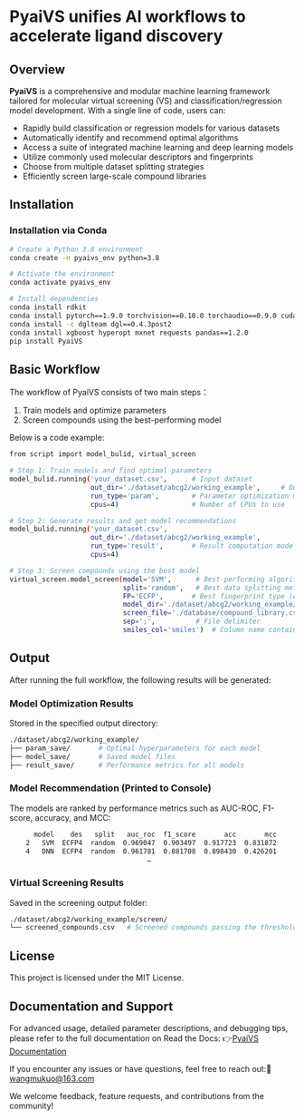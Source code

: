 # PyaiVS unifies AI workflows to accelerate ligand discovery

## Overview

**PyaiVS** is a comprehensive and modular machine learning framework tailored for molecular virtual screening (VS) and classification/regression model development. With a single line of code, users can:

- Rapidly build classification or regression models for various datasets  
- Automatically identify and recommend optimal algorithms  
- Access a suite of integrated machine learning and deep learning models  
- Utilize commonly used molecular descriptors and fingerprints  
- Choose from multiple dataset splitting strategies  
- Efficiently screen large-scale compound libraries  

## Installation

### Installation via Conda

```bash
# Create a Python 3.8 environment
conda create -n pyaivs_env python=3.8

# Activate the environment
conda activate pyaivs_env

# Install dependencies
conda install rdkit
conda install pytorch==1.9.0 torchvision==0.10.0 torchaudio==0.9.0 cudatoolkit=10.2 -c pytorch  # Ensure CUDA >= 10.2
conda install -c dglteam dgl==0.4.3post2
conda install xgboost hyperopt mxnet requests pandas==1.2.0
pip install PyaiVS
``` 

## Basic Workflow

The workflow of PyaiVS consists of two main steps：

1. Train models and optimize parameters
2. Screen compounds using the best-performing model

Below is a code example:

```bash
from script import model_bulid, virtual_screen

# Step 1: Train models and find optimal parameters
model_bulid.running('your_dataset.csv',      # Input dataset
                    out_dir='./dataset/abcg2/working_example',     # Output directory
                    run_type='param',        # Parameter optimization mode
                    cpus=4)                  # Number of CPUs to use

# Step 2: Generate results and get model recommendations
model_bulid.running('your_dataset.csv', 
                    out_dir='./dataset/abcg2/working_example',
                    run_type='result',       # Result computation mode
                    cpus=4)

# Step 3: Screen compounds using the best model
virtual_screen.model_screen(model='SVM',      # Best-performing algorithm (e.g., SVM, selected based on evaluation metrics)
                            split='random',   # Best data splitting method (e.g., 'random', selected based on metrics)
                            FP='ECFP',       # Best fingerprint type (e.g., ECFP, selected based on metrics)
                            model_dir='./dataset/abcg2/working_example/model_save',  # Path to the saved model
                            screen_file='./database/compound_library.csv',  # Compound library to be screened
                            sep=';',          # File delimiter
                            smiles_col='smiles')  # Column name containing SMILES strings
``` 

## Output

After running the full workflow, the following results will be generated:

### Model Optimization Results

Stored in the specified output directory:

```bash
./dataset/abcg2/working_example/
├── param_save/       # Optimal hyperparameters for each model
├── model_save/       # Saved model files
├── result_save/      # Performance metrics for all models
```

### Model Recommendation (Printed to Console)

The models are ranked by performance metrics such as AUC-ROC, F1-score, accuracy, and MCC:

```bash
      model    des   split   auc_roc  f1_score       acc       mcc
    2   SVM  ECFP4  random  0.969047  0.903497  0.917723  0.831872
    4   DNN  ECFP4  random  0.961781  0.881708  0.898430  0.426201
                                  …
```

### Virtual Screening Results

Saved in the screening output folder:

```bash
./dataset/abcg2/working_example/screen/
└── screened_compounds.csv   # Screened compounds passing the threshold
``` 

## License

This project is licensed under the MIT License.

## Documentation and Support

For advanced usage, detailed parameter descriptions, and debugging tips, please refer to the full documentation on Read the Docs: 👉[PyaiVS Documentation](https://openvs-pyaivs.readthedocs.io/en/latest/index.html)

If you encounter any issues or have questions, feel free to reach out:📧wangmukuo@163.com

We welcome feedback, feature requests, and contributions from the community!

